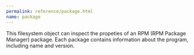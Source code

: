 ```yaml
---
permalink: reference/package.html
name: package
---
```


This filesystem object can inspect the propeties of an RPM (RPM Package Manager) package. Each package contains information about the program, including name and version.